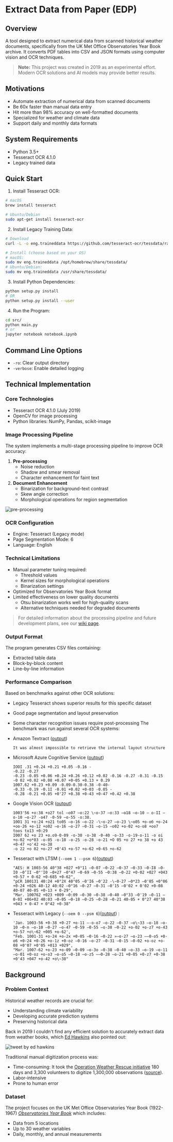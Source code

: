 # Extract Data from Paper (EDP)

## Overview

A tool designed to extract numerical data from scanned historical weather documents, specifically from the UK Met Office Observatories Year Book archive. It converts PDF tables into CSV and JSON formats using computer vision and OCR techniques.

> **Note:** This project was created in 2019 as an experimental effort. Modern OCR solutions and AI models may provide better results.

## Motivations

- Automate extraction of numerical data from scanned documents
- Be 60x faster than manual data entry
- Hit more than 98% accuracy on well-formatted documents
- Specialized for weather and climate data
- Support daily and monthly data formats

## System Requirements

- Python 3.5+
- Tesseract OCR 4.1.0
- Legacy trained data

## Quick Start

1. Install Tesseract OCR:

```bash
# macOS
brew install tesseract

# Ubuntu/Debian
sudo apt-get install tesseract-ocr
```

2. Install Legacy Training Data:

```bash
# Download
curl -L -o eng.traineddata https://github.com/tesseract-ocr/tessdata/raw/main/eng.traineddata

# Install (choose based on your OS)
# macOS:
sudo mv eng.traineddata /opt/homebrew/share/tessdata/
# Ubuntu/Debian:
sudo mv eng.traineddata /usr/share/tessdata/
```

3. Install Python Dependencies:

```bash
python setup.py install
# OR
python setup.py install --user
```

4. Run the Program:

```bash
cd src/
python main.py
# or
jupyter notebook notebook.ipynb
```

## Command Line Options

- `-ro`: Clear output directory
- `-verbose`: Enable detailed logging

## Technical Implementation

### Core Technologies

- Tesseract OCR 4.1.0 (July 2019)
- OpenCV for image processing
- Python libraries: NumPy, Pandas, scikit-image

### Image Processing Pipeline

The system implements a multi-stage processing pipeline to improve OCR accuracy:

1. **Pre-processing**
   - Noise reduction
   - Shadow and smear removal
   - Character enhancement for faint text
2. **Document Enhancement**
   - Binarization for background-text contrast
   - Skew angle correction
   - Morphological operations for region segmentation

![pre-processing](./docs/png/preprocessing-chain-lr.png)

### OCR Configuration

- Engine: Tesseract (Legacy mode)
- Page Segmentation Mode: 6
- Language: English

### Technical Limitations

- Manual parameter tuning required:
  - Threshold values
  - Kernel sizes for morphological operations
  - Binarization settings
- Optimized for Observatories Year Book format
- Limited effectiveness on lower quality documents
  - Otsu binarization works well for high-quality scans
  - Alternative techniques needed for degraded documents

> For detailed information about the processing pipeline and future development plans, see our [wiki page](https://github.com/floriancochard/extract-data-from-paper/wiki/Processing-chain).

### Output Format

The program generates CSV files containing:

- Extracted table data
- Block-by-block content
- Line-by-line information

### Performance Comparison

Based on benchmarks against other OCR solutions:

- Legacy Tesseract shows superior results for this specific dataset
- Good page segmentation and layout preservation
- Some character recognition issues require post-processing
  The benchmark was run against several OCR systems:

- Amazon Textract ([output](./docs/txt/amazon-textract.txt))

  `It was almost impossible to retrieve the internal layout structure`

- Microsoft Azure Cognitive Service ([output](./docs/txt/microsoft-azure.txt))

  ```
  IOOI .31 +0.24 +0.21 +0.05 -0.16 -
  -0.22 -0.27
  -0.23 -0.05 +0.06 +0.24 +0.26 +0.12 +0.02 -0.16 -0.27 -0.31 -0.15 -0 02 +0.02 +0.08 +0.07 +0-05 +0.13 + 0.29
  1007.62 +0.23 +0.09 -0.09-0.30-0.38 -0-40-
  -0.33 -0.19 -0.1I -0.01 +0.02 +0-03 -0.05 -
  -0.28 -0.21 +0.05 +0'27 +0.38 +0-43 +0-47 +0.42 +0.38
  ```

- Google Vision OCR ([output](./docs/txt/google-vision.txt))

  ```
  1003'56 +o:38 +o27 tol —о07 —о:22 \~о-37 —о:33 —о18 —о-10 — о-II —о-10 —о-27 -о47 -0-59 —о-55 -о:38.
  10O1 31 +o:24 +o21 to05 —о-16 —о-22 -\~о-27 —о-23 \~о05 +o-об +o-24 +oо-26 +o-12 +о02 —о-16 —о-27 —0-31 —о-15 —о02 +o-02 +o-o8 +oo7 toos to13 +0:29
  I007 62 +o 23 +o.o9-0-09 -o-30 -o-38 -0-40 -o-33 -o-19-o-11 -o oi +o-02 +o*03 -o-05 -o-18 -o-25 -o-28 -o-21 +O 05 +o 27 +o 38 +o 43 +0-47 +o'42 +o-38
  -o 22 +o 02 +o-27 +0'43 +o-57 +o-62 +0-65 +o-62
  ```

- Tesseract with LTSM (`--oem 1 --psm 6`)([output](./docs/txt/tesseract_OEM1.txt))

  ```
  "AES: H 1003-56 40°38 +027 +0°11 —0-07 —0-22 —0-37 —0-33 —0-I8 —0-I0 —0‘II —0°'I0 —0+27 —0°47 —0-69 —0-55 —0:38 —0-22 +0-02 +027 +043 +0-57 + 0-62 +0-685 +0-62",
  "pCR 100131 40:24 +0°2X 40°05 —0'I6 —0'22 -\~0-27 —0*23 —0'05 +0°06 +0-24 +026 40-12 40:02 —0°16 —0-27 —0-31 —0'15 —0'02 + 0'02 +0-08 40-07 40-05 +0-13 + 0-29",
  "Mar. 100762 +023 +009 —0:09 —0-30 —0-38 —0-40 —0°33 —0'19 —0-11 —0-0I +06+02 40:03 —0-05 —0-18 —0-25 —0-28 —0-21 40-05 + 0°27 40°38 +043 + 0-47 + 0°42 +0-38"
  ```

- Tesseract with Legacy (`--oem 0 --psm 6`)([output](./docs/txt/tesseract_OEM0.txt)) :

  ```
  'Jan. 1003-56 +0-38 +0-27 +o-11 —-o-o7 —o-22 —0-37 —o\~33 —o-18 —o-10 —0-n —o-10 —0-27 —o-47 —0-59 —0-55 —o-38 —0-22 +o-02 +o-z7 +o-43 +o-57 +o\~62 +005 +o-62',
  "Feb. 1001-31 +o-24 +o-2x +0-05 —0-16 —0-22 »—o-27 —o-23 ——0-o5 +0-o6 +0-24 +0-26 +o-1z +0-oz —0-16 —o-27 —0-31 —0-15 —0-02 +o-oz +o-08 +0'07 +0'05 +013 +029",
  "Mar. 1007-62 +o-23 +o-09 —0-09 —o-3o —0-38 —0-40 —o-33 —o-19 —o-11 —o-01 +0-oz +o-o3 —o-o5 —0-18 —o-z5 ——0-28 —o-21 +0-05 +0-z7 +0-38 +0'43 +047 +o-42 +o\~38"
  ```

## Background

### Problem Context

Historical weather records are crucial for:

- Understanding climate variability
- Developing accurate prediction systems
- Preserving historical data

Back in 2019 I couldn't find any efficient solution to accurately extract data from weather books, which [Ed Hawkins](<https://en.wikipedia.org/wiki/Ed_Hawkins_(scientist)>) also pointed out:

![tweet by ed hawkins](./docs/png/tweet-ed-500px.png)

Traditional manual digitization process was:

- Time-consuming: It took the [Operation Weather Rescue initiative](https://www.zooniverse.org/projects/edh/weather-rescue) 180 days and 3,300 volunteers to digitize 1,300,000 observations ([source](https://www.zooniverse.org/projects/edh/weather-rescue/stats/?classification=month&comment=month)).
- Labor-intensive
- Prone to human error

### Dataset

The project focuses on the UK Met Office Observatories Year Book (1922-1967) _[Observatories Year Book](https://digital.nmla.metoffice.gov.uk/SO_5575296f-0406-49f5-89cb-54cd79486b75/)_ which includes:

- Data from 5 locations
- Up to 30 weather variables
- Daily, monthly, and annual measurements
